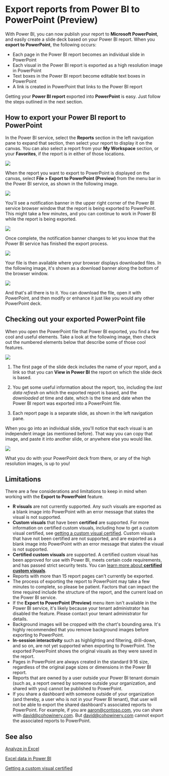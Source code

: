<properties
   pageTitle="Export reports from Power BI to PowerPoint (Preview)"
   description="Learn how to export a Power BI report to PowerPoint."
   services="powerbi"
   documentationCenter=""
   authors="davidiseminger"
   manager="mblythe"
   backup=""
   editor=""
   tags=""
   qualityFocus="complete"
   qualityDate=""/>

<tags
   ms.service="powerbi"
   ms.devlang="NA"
   ms.topic="article"
   ms.tgt_pltfrm="NA"
   ms.workload="powerbi"
   ms.date="07/21/2017"
   ms.author="davidi"/>

# Export reports from Power BI to PowerPoint (Preview)

With Power BI, you can now publish your report to **Microsoft PowerPoint**, and easily create a slide deck based on your Power BI report. When you **export to PowerPoint**, the following occurs:

-   Each page in the Power BI report becomes an individual slide in PowerPoint
-   Each visual in the Power BI report is exported as a high resolution image in PowerPoint
-   Text boxes in the Power BI report become editable text boxes in PowerPoint
-   A link is created in PowerPoint that links to the Power BI report

Getting your **Power BI report** exported into **PowerPoint** is easy. Just follow the steps outlined in the next section.

## How to export your Power BI report to PowerPoint

In the Power BI service, select the **Reports** section in the left navigation pane to expand that section, then select your report to display it on the canvas. You can also select a report from your **My Workspace** section, or your **Favorites**, if the report is in either of those locations.

![](media/powerbi-service-publish-to-powerpoint/powerbi_to_powerpoint_0.png)

When the report you want to export to PowerPoint is displayed on the canvas, select **File > Export to PowerPoint (Preview)** from the menu bar in the Power BI service, as shown in the following image.

![](media/powerbi-service-publish-to-powerpoint/powerbi_to_powerpoint_1.png)

You'll see a notification banner in the upper right corner of the Power BI service browser window that the report is being exported to PowerPoint. This might take a few minutes, and you can continue to work in Power BI while the report is being exported.

![](media/powerbi-service-publish-to-powerpoint/powerbi_to_powerpoint_2.png)

Once complete, the notification banner changes to let you know that the Power BI service has finished the export process.

![](media/powerbi-service-publish-to-powerpoint/powerbi_to_powerpoint_3.png)

Your file is then available where your browser displays downloaded files. In the following image, it's shown as a download banner along the bottom of the browser window.

![](media/powerbi-service-publish-to-powerpoint/powerbi_to_powerpoint_4.png)

And that's all there is to it. You can download the file, open it with PowerPoint, and then modify or enhance it just like you would any other PowerPoint deck.

## Checking out your exported PowerPoint file

When you open the PowerPoint file that Power BI exported, you find a few cool and useful elements. Take a look at the following image, then check out the numbered elements below that describe some of those cool features.

![](media/powerbi-service-publish-to-powerpoint/powerbi_to_powerpoint_5.png)

1.  The first page of the slide deck includes the name of your report, and a link so that you can **View in Power BI** the report on which the slide deck is based.

2.  You get some useful information about the report, too, including the *last data refresh* on which the exported report is based, and the *downloaded at* time and date, which is the time and date when the Power BI report was exported into a PowerPoint file.

3.  Each report page is a separate slide, as shown in the left navigation pane.

When you go into an individual slide, you'll notice that each visual is an independent image (as mentioned before). That way you can copy that image, and paste it into another slide, or anywhere else you would like.

![](media/powerbi-service-publish-to-powerpoint/powerbi_to_powerpoint_6.png)

What you do with your PowerPoint deck from there, or any of the high resolution images, is up to you!

## Limitations
There are a few considerations and limitations to keep in mind when working with the **Export to PowerPoint** feature.

-   **R visuals** are not currently supported. Any such visuals are exported as a blank image into PowerPoint with an error message that states the visual is not supported.
-   **Custom visuals** that have been **certified** are supported. For more information on certified custom visuals, including how to get a custom visual certified, see [getting a custom visual certified](powerbi-custom-visuals-certified.md). Custom visuals that have not been certified are not supported, and are exported as a blank image into PowerPoint with an error message that states the visual is not supported.
-   **Certified custom visuals** are supported. A certified custom visual has been approved for use with Power BI, meets certain code requirements, and has passed strict security tests. You can [learn more about **certified custom visuals**](articles/powerbi-custom-visuals-certified.md).
-   Reports with more than 15 report pages can't currently be exported.
-   The process of exporting the report to PowerPoint may take a few minutes to complete, so please be patient. Factors that can impact the time required include the structure of the report, and the current load on the Power BI service.
-   If the **Export to PowerPoint (Preview)** menu item isn't available in the Power BI service, it's likely because your tenant administrator has disabled the feature. Please contact your tenant administrator for details.
-   Background images will be cropped with the chart's bounding area. It's highly recommended that you remove background images before exporting to PowerPoint.
-   **In-session interactivity** such as highlighting and filtering, drill-down, and so on, are not yet supported when exporting to PowerPoint. The exported PowerPoint shows the original visuals as they were saved in the report.
-   Pages in PowerPoint are always created in the standard 9:16 size, regardless of the original page sizes or dimensions in the Power BI report.
-   Reports that are owned by a user outside your Power BI tenant domain (such as, a report owned by someone outside your organization, and shared with you) cannot be published to PowerPoint.
-   If you share a dashboard with someone outside of your organization (and thereby, a user who is not in your Power BI tenant), that user will not be able to export the shared dashboard's associated reports to PowerPoint. For example, if you are aaron@contoso.com, you can share with david@cohowinery.com. But david@cohowinery.com cannot export the associated reports to PowerPoint.



## See also

[Analyze in Excel](articles/powerbi-service-analyze-in-excel.md)

[Excel data in Power BI](articles/powerbi-service-excel-data.md)

[Getting a custom visual certified](articles/powerbi-custom-visuals-certified.md)
